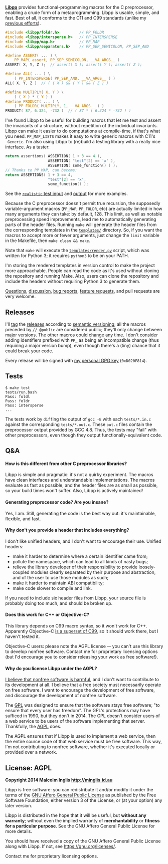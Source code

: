 
**[Libpp](https://github.com/mcinglis/libpp)** provides functional-programming macros for the C preprocessor, enabling a crude form of a metaprogramming. Libpp is usable, simple, and fast. Best of all, it conforms to the C11 and C99 standards (unlike my [previous efforts](https://github.com/mcinglis/macrofun)).

``` c
#include <libpp/foldr.h>         // PP_FOLDR
#include <libpp/intersperse.h>   // PP_INTERSPERSE
#include <libpp/map.h>           // PP_MAP
#include <libpp/separators.h>    // PP_SEP_SEMICOLON, PP_SEP_AND

#define ASSERT( ... ) \
    PP_MAP( assert, PP_SEP_SEMICOLON, __VA_ARGS__ )
ASSERT( X, Y, Z );  // assert( X ); assert( Y ); assert( Z );

#define ALL( ... ) \
    ( PP_INTERSPERSE( PP_SEP_AND, __VA_ARGS__ ) )
ALL( X, Y, Z )  // ( ( X ) && ( Y ) && ( Z ) )

#define MULTIPLY( X, Y ) \
    ( ( X ) * ( Y ) )
#define PRODUCT( ... ) \
    ( PP_FOLDR( MULTIPLY, 1, __VA_ARGS__ ) )
PRODUCT( 87, 6.324, -732 )  // ( 87 * ( 6.324 * -732 ) )
```

I've found Libpp to be useful for building macros that let me test and assert the invariants of a structure, without repetition of the individual invariants. Libpp can make it easier to do computations at compile-time, if that's what you need. `PP_MAP_LISTS` makes it easy to write generic macros with C11's `_Generic`. I'm also using Libpp to (re)build a testing library with a really nice interface. As a taster:

``` c
return assertions( ASSERTION( 1 + 3 == 4 ),
                   ASSERTION( "test"[2] == 'x' ),
                   ASSERTION( some_function() ) );
// Thanks to PP_MAP, can become:
return ASSERTIONS( 1 + 3 == 4,
                   "test"[2] == 'x',
                   some_function() );
```

See the [`realistic` test input](tests/realistic.in.c) and [output](tests/realistic.in.c) for more examples.

Because the C preprocessor doesn't permit true recursion, the supposedly variable-argument macros (`PP_MAP`, `PP_FOLDR`, etc) are actually limited in how many arguments they can take: by default, 128. This limit, as well as notable preprocessing speed improvements, lead me to automatically generating parts of the header files. Running `make` will generate the header files from the corresponding templates in the [`templates/`](templates/) directory. So, if you want the macros to accept more or fewer arguments, just change the `limit` variable in the Makefile, then `make clean && make`.

Note that `make` will execute the [`templates/render.py`](templates/render.py) script, which was written for Python 3; it requires `python3` to be on your PATH.

I'm storing the rendered templates in version control to make the project more approachable. People can read the code as it's used without cloning the repository and running Make. Also, users can clone the repository and include the headers without requiring Python 3 to generate them.

[Questions](https://github.com/mcinglis/libpp/issues?labels=question), [discussion](https://github.com/mcinglis/libpp/issues?labels=discussion), [bug reports](https://github.com/mcinglis/libpp/issues?labels=bug), [feature requests](https://github.com/mcinglis/libpp/issues?labels=enhancement), and pull requests are very welcome.


## Releases

I'll [tag](http://git-scm.com/book/en/Git-Basics-Tagging) the [releases](https://github.com/mcinglis/libpp/releases) according to [semantic versioning](http://semver.org/spec/v2.0.0.html); all the macros preceded by `// @public` are considered public; they'll only change between major versions. The other macros could change any time. I don't consider adding identifiers prefixed with `PP_` as being an incompatible change (thus requiring a major version bump), even though there's a (tiny) chance that it could break your code.

Every release will be signed with [my personal GPG key](http://p80.pool.sks-keyservers.net/pks/lookup?op=vindex&search=0xD020F814) (`0xD020F814`).


## Tests

```
$ make test
tests/run.bash
Pass: foldl
Pass: foldr
Pass: intersperse
...
```

The tests work by `diff`ing the output of `gcc -E` with each `tests/*.in.c` against the corresponding `tests/*.out.c`. These `out.c` files contain the preprocessor output provided by GCC 4.8. Thus, the tests may "fail" with other preprocessors, even though they output functionally-equivalent code.


## Q&A

#### How is this different from other C preprocessor libraries?

Libpp is simple and pragmatic: it's not a quirky experiment. The macros have clean interfaces and understandable implementations. The macros evaluate as fast as possible, and the header files are as small as possible, so your build times won't suffer. Also, Libpp is actively maintained!

#### Generating preprocessor code? Are you insane?

Yes, I am. Still, generating the code is the best way out: it's maintainable, flexible, and fast.

#### Why don't you provide a header that includes everything?

I don't like unified headers, and I don't want to encourage their use. Unified headers:

- make it harder to determine where a certain identifier came from;
- pollute the namespace, which can lead to all kinds of nasty bugs;
- relieve the library developer of their responsibility to provide loosely-coupled modules clearly separated by their purpose and abstraction, and of the user to use those modules as such;
- make it harder to maintain ABI compatibility;
- make code slower to compile and link.

If you need to include six header files from Libpp, your source file is probably doing too much, and should be broken up.

#### Does this work for C++ or Objective-C?

This library depends on C99 macro syntax, so it won't work for C++. Apparently Objective-C [is a superset of C99](https://lists.apple.com/archives/objc-language/2005/Aug/msg00050.html), so it should work there, but I haven't tested it.

Objective-C users: please note the AGPL license -- you can't use this library to develop nonfree software. Contact me for proprietary licensing options (but I'd encourage you to consider releasing your work as free software!).

#### Why do you license Libpp under the AGPL?

[I believe that nonfree software is harmful](http://minglis.id.au/blog/2014/04/09/free-software-free-society.html), and I don't want to contribute to its development at all. I believe that a free society must necessarily operate on free software. I want to encourage the development of free software, and discourage the development of nonfree software.

The [GPL](https://gnu.org/licenses/gpl.html) was designed to ensure that the software stays free software; "to ensure that every user has freedom". The GPL's protections may have sufficed in 1990, but they don't in 2014. The GPL doesn't consider users of a web service to be users of the software implementing that server. Thankfully, the [AGPL](https://www.gnu.org/licenses/agpl.html) does.

The AGPL ensures that if Libpp is used to implement a web service, then the entire source code of that web service must be free software. This way, I'm not contributing to nonfree software, whether it's executed locally or provided over a network.


## License: AGPL

**Copyright 2014 Malcolm Inglis <http://minglis.id.au>**

Libpp is free software: you can redistribute it and/or modify it under the terms of the [GNU Affero General Public License](https://gnu.org/licenses/agpl.html) as published by the Free Software Foundation, either version 3 of the License, or (at your option) any later version.

Libpp is distributed in the hope that it will be useful, but **without any warranty**; without even the implied warranty of **merchantability** or **fitness for a particular purpose**. See the GNU Affero General Public License for more details.

You should have received a copy of the GNU Affero General Public License along with Libpp. If not, see <https://gnu.org/licenses/>.

Contact me for proprietary licensing options.

